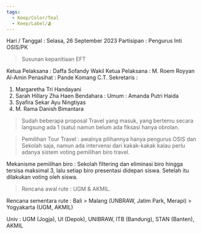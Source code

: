 ```yaml
---
tags:
  - Keep/Color/Teal
  - Keep/Label/🫂
---
```


Hari / Tanggal : Selasa, 26 September 2023
Partisipan : Pengurus Inti OSIS/PK

> Susunan kepanitiaan EFT

Ketua Pelaksana : Daffa Sofandy
Wakil Ketua Pelaksana : M. Roem Royyan Al-Amin
Penasihat : Pande Komang C.T.
Sekretaris : 
1. Margaretha Tri Handayani 
2. Sarah Hillary Zha Haen
Bendahara : 
Umum : Amanda Putri Haida
1. Syafira Sekar Ayu Ningtiyas
2. M. Rama Danish Bimantara

> Sudah beberapa proposal Travel yang masuk, yang bertemu secara langsung ada 1 (satu) namun belum ada fiksasi hanya obrolan. 

> Pemilihan Tour Travel : awalnya pilihannya hanya pengurus OSIS dan Sekolah saja, namun ada intervensi dari kakak-kakak kalau perlu adanya sistem voting pemilihan biro travel.

Mekanisme pemilihan biro : Sekolah filtering dan eliminasi biro hingga tersisa maksimal 3, lalu setiap biro presentasi didepan siswa. Setelah itu dilakukan voting oleh siswa. 

> Rencana awal rute : UGM & AKMIL.

Rencana sementara rute : Bali > Malang (UNBRAW, Jatim Park, Merapi) > Yogyakarta (UGM, AKMIL)

Univ : UGM (Jogja),  UI (Depok), UNIBRAW, ITB (Bandung), STAN (Banten), AKMIL


